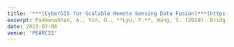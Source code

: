 ```yaml
---
title: '***[CyberGIS for Scalable Remote Sensing Data Fusion]***(https://dl.acm.org/doi/10.1145/3491418.3535145)'
excerpt: Padmanabhan, A., Yin, D., **Lyu, F.**, Wang, S. (2019). Bridging Local Cyberinfrastructure and XSEDE with CyberGIS-Jupyter. In *Proceedings of the Practice and Experience in Advanced Research Computing on Rise of the Machines learning*. Association for Computing Machinery, New York, NY, USA, Article 95, 1–3.
date: 2022-07-08
venue: 'PEARC22'
---
```


